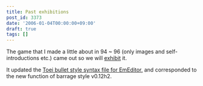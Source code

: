 ```yaml
---
title: Past exhibitions
post_id: 3373
date: '2006-01-04T00:00:00+09:00'
draft: true
tags: []
---
```


The game that I made a little about in 94 ~ 96 (only images and self-introductions etc.) came out so we will [exhibit](https://danmaq.com/tag/basic) it.

It updated the [Toei bullet style syntax file for EmEditor,](https://danmaq.com/emeditor-danmakufu) and corresponded to the new function of barrage style v0.12h2.
